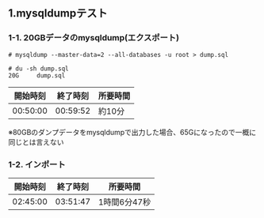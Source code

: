 ## 1.mysqldumpテスト
### 1-1. 20GBデータのmysqldump(エクスポート)
```
# mysqldump --master-data=2 --all-databases -u root > dump.sql

# du -sh dump.sql
20G     dump.sql
```

| 開始時刻 | 終了時刻 | 所要時間 |
| --- | --- | --- |
| 00:50:00 | 00:59:52 | 約10分 |

※80GBのダンプデータをmysqldumpで出力した場合、65Gになったので一概に同じとは言えない

### 1-2. インポート
| 開始時刻 | 終了時刻 | 所要時間 |
| --- | --- | --- |
| 02:45:00 | 03:51:47 | 1時間6分47秒 |
